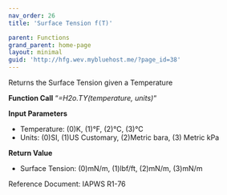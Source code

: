 ```yaml
---
nav_order: 26
title: 'Surface Tension f(T)'

parent: Functions
grand_parent: home-page
layout: minimal
guid: 'http://hfg.wev.mybluehost.me/?page_id=38'
---
```


Returns the Surface Tension given a Temperature

**Function Call** “*=H2o.TY(temperature, units)*“

**Input Parameters**

- Temperature: (0)K, (1)°F, (2)°C, (3)°C
- Units: (0)SI, (1)US Customary, (2)Metric bara, (3) Metric kPa

**Return Value**

- Surface Tension: (0)mN/m, (1)lbf/ft, (2)mN/m, (3)mN/m

Reference Document: IAPWS R1-76